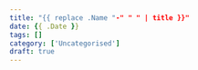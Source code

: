 ```yaml
---
title: "{{ replace .Name "-" " " | title }}"
date: {{ .Date }}
tags: []
category: ['Uncategorised']
draft: true
---
```


